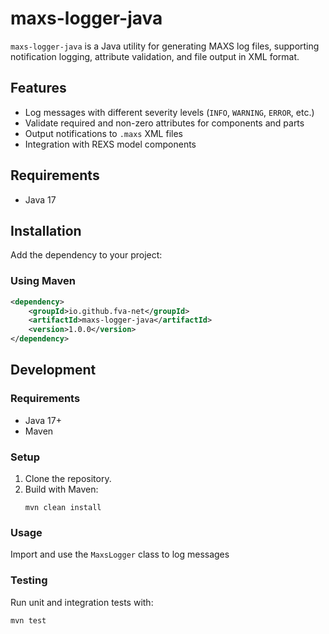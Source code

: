 # maxs-logger-java

`maxs-logger-java` is a Java utility for generating MAXS log files, supporting notification logging, attribute
validation, and file output in XML format.


## Features

- Log messages with different severity levels (`INFO`, `WARNING`, `ERROR`, etc.)
- Validate required and non-zero attributes for components and parts
- Output notifications to `.maxs` XML files
- Integration with REXS model components


## Requirements

* Java 17


## Installation

Add the dependency to your project:

### Using Maven

```xml
<dependency>
    <groupId>io.github.fva-net</groupId>
    <artifactId>maxs-logger-java</artifactId>
    <version>1.0.0</version>
</dependency>
```


## Development

### Requirements

- Java 17+
- Maven

### Setup

1. Clone the repository.
2. Build with Maven:
   ```
   mvn clean install
   ```

### Usage

Import and use the `MaxsLogger` class to log messages

### Testing

Run unit and integration tests with:

```
mvn test
```
